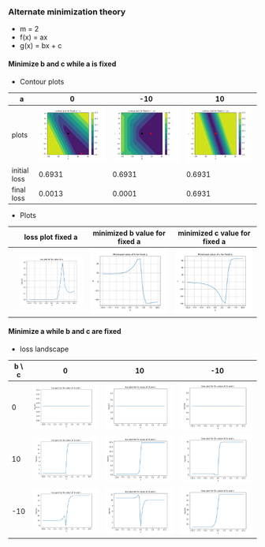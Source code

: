 ### Alternate minimization theory


- m = 2
- f(x) = ax
- g(x) = bx + c

#### Minimize b and c while a is fixed

- Contour plots

| a | 0 | -10 | 10 | 
| - | - | -   | -  |  
|plots | <img src= ./plots/contour_b_c_a_0.png width="450"> | <img src= ./plots/contour_b_c_a_n10.png width="450"> | <img src= ./plots/contour_b_c_a_10.png width="450"> |
| initial loss | 0.6931 | 0.6931 | 0.6931 |
| final loss   |  0.0013 | 0.0001 |    0.6931   |


- Plots


| | loss plot fixed a | minimized b value for fixed a | minimized c value for fixed a |
| - |     ------      |   --------------------------- |  ---------------------------  |
|   | <img src= ./plots/loss_fixed_a.png width="450"> |  <img src= ./plots/minimized_b_fixed_a.png width="450"> |  <img src= ./plots/minimized_c_fixed_a.png width="450"> |


 

#### Minimize a while b and c are fixed

- loss landscape

| b \ c| 0  |  10  |  -10 |
| -  |  -   | -    | -    |
| 0  | <img src= ./plots/loss_landscape_b_0_c_0.png width="450"> |  <img src= ./plots/loss_landscape_b_0_c_10.png width="450"> | <img src= ./plots/loss_landscape_b_0_c_n10.png width="450"> |
| 10 | <img src= ./plots/loss_landscape_b_10_c_0.png width="450"> |  <img src= ./plots/loss_landscape_b_10_c_10.png width="450"> | <img src= ./plots/loss_landscape_b_10_c_n10.png width="450"> |
| -10 | <img src= ./plots/loss_landscape_b_n10_c_0.png width="450"> |  <img src= ./plots/loss_landscape_b_n10_c_10.png width="450"> | <img src= ./plots/loss_landscape_b_n10_c_n10.png width="450"> |

